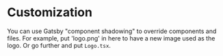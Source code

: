 # Customization

You can use Gatsby "component shadowing" to override components 
and files. For example, put 'logo.png' in here to have a new image 
used as the logo. Or go further and put `Logo.tsx`.
